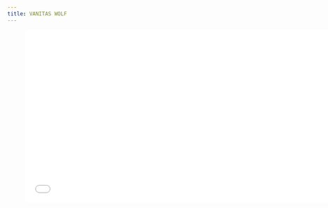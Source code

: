```yaml
---
title: VANITAS WOLF
---
```


<figure class="video">
<iframe width="700" height="394" src="//www.youtube-nocookie.com/embed/5c6cfm__JV4?version=3&loop=1&playlist=5c6cfm__JV4&rel=0&autohide=1&autoplay=1&controls=0&modestbranding=1&showinfo=0&theme=light" frameborder=0 allowfullscreen="allowfullscreen"></iframe>
</figure>
